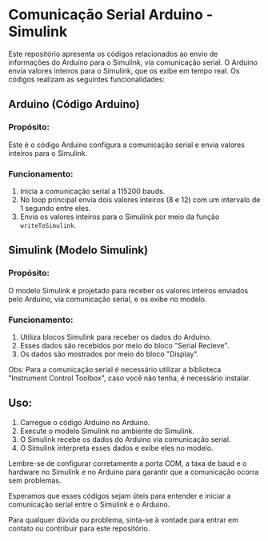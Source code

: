 # Comunicação Serial Arduino - Simulink

Este repositório apresenta os códigos relacionados ao envio de informações do Arduíno para o Simulink, via comunicação serial. O Arduino envia valores inteiros para o Simulink, que os 
exibe em tempo real. Os códigos realizam as seguintes funcionalidades:

## Arduino (Código Arduino)

### Propósito:
Este é o código Arduino configura a comunicação serial e envia valores inteiros para o Simulink.

### Funcionamento:
1. Inicia a comunicação serial a 115200 bauds.
2. No loop principal envia dois valores inteiros (8 e 12) com um intervalo de 1 segundo entre eles.
3. Envia os valores inteiros para o Simulink por meio da função `writeToSimulink`.

## Simulink (Modelo Simulink)

### Propósito:
O modelo Simulink é projetado para receber os valores inteiros enviados pelo Arduino, via comunicação serial, e os exibe no modelo.

### Funcionamento:
1. Utiliza blocos Simulink para receber os dados do Arduino.
2. Esses dados são recebidos por meio do bloco "Serial Recieve".
3. Os dados são mostrados por meio do bloco "Display".

Obs: Para a comunicação serial é necessário utilizar a biblioteca "Instrument Control Toolbox", caso você não tenha, é necessário instalar.

## Uso:
1. Carregue o código Arduino no Arduino.
2. Execute o modelo Simulink no ambiente do Simulink.
3. O Simulink recebe os dados do Arduino via comunicação serial.
4. O Simulink interpreta esses dados e exibe eles no modelo.

Lembre-se de configurar corretamente a porta COM, a taxa de baud e o hardware no Simulink e no Arduino para garantir que a comunicação ocorra sem problemas.

Esperamos que esses códigos sejam úteis para entender e iniciar a comunicação serial entre o Simulink e o Arduino.

Para qualquer dúvida ou problema, sinta-se à vontade para entrar em contato ou contribuir para este repositório.

